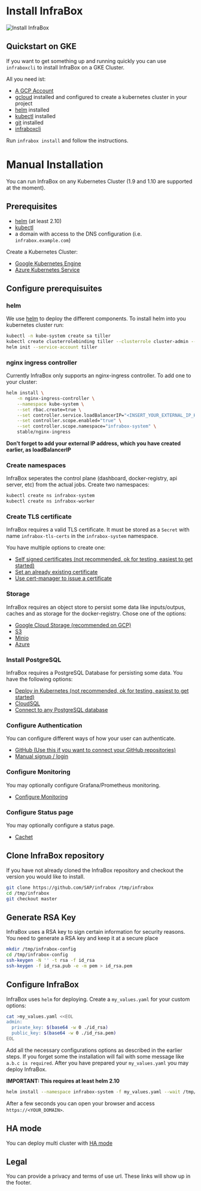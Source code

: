# Install InfraBox

![Install InfraBox](./install.gif)

## Quickstart on GKE
If you want to get something up and running quickly you can use `infraboxcli` to install InfraBox on a GKE Cluster.

All you need ist:
- [A GCP Account](https://cloud.google.com/?hl=en)
- [gcloud](https://cloud.google.com/sdk/install) installed and configured to create a kubernetes cluster in your project
- [helm](https://github.com/kubernetes/helm) installed
- [kubectl](https://kubernetes.io/docs/tasks/tools/install-kubectl/) installed
- [git](https://git-scm.com/) installed
- [infraboxcli](https://github.com/sap/infrabox-cli)

Run `infrabox install` and follow the instructions.

# Manual Installation
You can run InfraBox on any Kubernetes Cluster (1.9 and 1.10 are supported at the moment).

## Prerequisites
- [helm][helm] (at least 2.10)
- [kubectl](https://kubernetes.io/docs/tasks/tools/install-kubectl/)
- a domain with access to the DNS configuration (i.e. `infrabox.example.com`)

Create a Kubernetes Cluster:
- [Google Kubernetes Engine](./gke.md)
- [Azure Kubernetes Service](./aks.md)

## Configure prerequisuites

### helm
We use [helm][helm] to deploy the different components. To install helm into you kubernetes cluster run:

```bash
kubectl -n kube-system create sa tiller
kubectl create clusterrolebinding tiller --clusterrole cluster-admin --serviceaccount=kube-system:tiller
helm init --service-account tiller
```

### nginx ingress controller
Currently InfraBox only supports an nginx-ingress controller. To add one to your cluster:

```bash
helm install \
    -n nginx-ingress-controller \
    --namespace kube-system \
    --set rbac.create=true \
    --set controller.service.loadBalancerIP="<INSERT_YOUR_EXTERNAL_IP_HERE>" \
    --set controller.scope.enabled="true" \
    --set controller.scope.namespace="infrabox-system" \
    stable/nginx-ingress
```

**Don't forget to add your external IP address, which you have created earlier, as loadBalancerIP**

### Create namespaces
InfraBox seperates the control plane (dashboard, docker-registry, api server, etc) from the actual jobs. Create two namespaces:

```bash
kubectl create ns infrabox-system
kubectl create ns infrabox-worker
```

### Create TLS certificate
InfraBox requires a valid TLS certificate. It must be stored as a `Secret` with name `infrabox-tls-certs` in the `infrabox-system` namespace.

You have multiple options to create one:

- [Self signed certificates (not recommended, ok for testing, easiest to get started)](/docs/install/tls/self_signed.md)
- [Set an already existing certificate](/docs/install/tls/existing_certificate.md)
- [Use cert-manager to issue a certificate](/docs/install/tls/cert_manager.md)

### Storage
InfraBox requires an object store to persist some data like inputs/outpus, caches and as storage for the docker-registry. Chose one of the options:

- [Google Cloud Storage (recommended on GCP)](/docs/install/storage/gcs.md)
- [S3](/docs/install/storage/s3.md)
- [Minio](/docs/install/storage/minio.md)
- [Azure](/docs/install/storage/azure.md)

### Install PostgreSQL
InfraBox requires a PostgreSQL Database for persisting some data. You have the following options:

- [Deploy in Kubernetes (not recommended, ok for testing, easiest to get started)](/docs/install/storage/deploy_postgres.md)
- [CloudSQL](/docs/install/storage/cloudsql.md)
- [Connect to any PostgreSQL database](/docs/install/storage/postgres.md)

### Configure Authentication
You can configure different ways of how your user can authenticate.

- [GitHub (Use this if you want to connect your GitHub repositories)](/docs/install/configure/github.md)
- [Manual signup / login](/docs/install/configure/signup.md)

### Configure Monitoring
You may optionally configure Grafana/Prometheus monitoring.

- [Configure Monitoring](/docs/install/configure/monitoring.md)

### Configure Status page
You may optionally configure a status page.

- [Cachet](/docs/install/configure/cachet.md)


## Clone InfraBox repository
If you have not already cloned the InfraBox repository and checkout the version you would like to install.

```bash
git clone https://github.com/SAP/infrabox /tmp/infrabox
cd /tmp/infrabox
git checkout master
```

## Generate RSA Key
InfraBox uses a RSA key to sign certain information for security reasons. You need to generate a RSA key and keep it at a secure place

```bash
mkdir /tmp/infrabox-config
cd /tmp/infrabox-config
ssh-keygen -N '' -t rsa -f id_rsa
ssh-keygen -f id_rsa.pub -e -m pem > id_rsa.pem
```

## Configure InfraBox

InfraBox uses `helm` for deploying. Create a `my_values.yaml` for your custom options:

```bash
cat >my_values.yaml <<EOL
admin:
  private_key: $(base64 -w 0 ./id_rsa)
  public_key: $(base64 -w 0 ./id_rsa.pem)
EOL
```

Add all the necessary configurations options as described in the earlier steps.
If you forget some the installation will fail with some message like `a.b.c is required`.
After you have prepared your `my_values.yaml` you may deploy InfraBox.

**IMPORTANT: This requires at least helm 2.10**

```bash
helm install --namespace infrabox-system -f my_values.yaml --wait /tmp/infrabox/deploy/infrabox
```
After a few seconds you can open your browser and access `https://<YOUR_DOMAIN>`.

[helm]: https://github.com/kubernetes/helm
[minio]: https://www.minio.io/


## HA mode
You can deploy multi cluster with [HA mode](/docs/install/ha_mode.md)

## Legal
You can provide a privacy and terms of use url. These links will show up in the footer.

